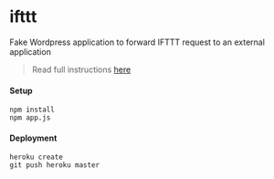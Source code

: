 # ifttt
Fake Wordpress application to forward IFTTT request to an external application 

> Read full instructions [here](https://github.com/enova/hacknight/blob/master/README.md)

#### Setup
    npm install
    npm app.js
    
#### Deployment
    heroku create
    git push heroku master
